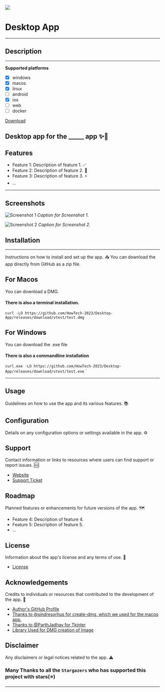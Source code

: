 ![](https://github.com/HowTech-2023/Desktop-App/assets/127311695/89681346-0f6a-4c34-9c9a-2e9ad1df4ea7)

# Desktop App
---
## Description
---
**Supported platforms**

- [x] windows
- [x] macos
- [x] linux
- [ ] android
- [x] ios
- [ ] web
- [ ] docker

[Download](https://github.com/HowTech-2023/Desktop-App/releases/latest)

Desktop app for the  _____ app  ✨📱
---
## Features

- Feature 1: Description of feature 1. ✅
- Feature 2: Description of feature 2. 🚀
- Feature 3: Description of feature 3. ⚡️
- ...
---
## Screenshots

![Screenshot 1](/path/to/screenshot1.png)
*Caption for Screenshot 1.*

![Screenshot 2](/path/to/screenshot2.png)
*Caption for Screenshot 2.*

## Installation
---
Instructions on how to install and set up the app. 📥
You can download the app directly from GitHub as a zip file. 
## For Macos
You can download a DMG. 
#### There is also a terminal installation. 
`curl -LO https://github.com/HowTech-2023/Desktop-App/releases/download/vtest/test.dmg`
## For Windows
You can download the .exe file 
#### There is also a commandline installation
`curl.exe -LO https://github.com/HowTech-2023/Desktop-App/releases/download/vtest/test.exe`
`

---
## Usage

Guidelines on how to use the app and its various features. 📚

## Configuration

Details on any configuration options or settings available in the app. ⚙️

## Support

Contact information or links to resources where users can find support or report issues. 🆘

- [Website]([https://www.example.com](https://gamma.app/public/InnoFest-2023-eux73w6lxjvbj1m))
- [Support Ticket]((https://tally.so/r/meDWaE))

## Roadmap

Planned features or enhancements for future versions of the app. 🗺️

- Feature 4: Description of feature 4.
- Feature 5: Description of feature 5.
- ...



## License

Information about the app's license and any terms of use. 📄

- [License](/path/to/license.md)

## Acknowledgements

Credits to individuals or resources that contributed to the development of the app. 🙌

- [Author's GitHub Profile](https://github.com/Liquefy7822)
- [Thanks to @sindresorhus for create-dmg, which we used for the macos app.](https://github.com/sindresorhus/create-dmg)
- [Thanks to @ParthJadhav for Tkinter](https://github.com/ParthJadhav/Tkinter-Designer)
- [Library Used for DMG creation of Image](http://www.graphicsmagick.org/)

## Disclaimer

Any disclaimers or legal notices related to the app. ⚠️

### Many Thanks to all the `Stargazers` who has supported this project with stars(⭐)

---


